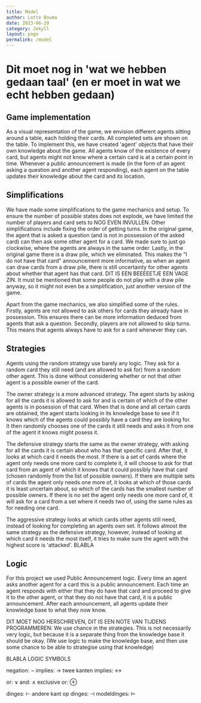 ```yaml
---
title: Model 
author: Lotte Bouma
date: 2023-06-20
category: Jekyll
layout: page
permalink: /model
---
```


# Dit moet nog in 'wat we hebben gedaan taal' (en er moet in wat we echt hebben gedaan)

## Game implementation
As a visual representation of the game, we envision different agents sitting around a table, each holding their cards. All completed sets are shown on the table. To implement this, we have created 'agent' objects that have their own knowledge about the game. All agents know of the existence of every card, but agents might not know where a certain card is at a certain point in time. Whenever a public announcement is made (in the form of an agent asking a question and another agent responding), each agent on the table updates their knowledge about the card and its location.


## Simplifications
We have made some simplifications to the game mechanics and setup. To ensure the number of possible states does not explode, we have limited the number of players and card sets to NOG EVEN INVULLEN. 
Other simplifications include fixing the order of getting turns. In the original game, the agent that is asked a question (and is not in possession of the asked card) can then ask some other agent for a card. We made sure to just go clockwise, where the agents are always in the same order. Lastly, in the original game there is a draw pile, which we eliminated. This makes the "I do not have that card" announcement more informative, as when an agent can draw cards from a draw pile, there is still uncertainty for other agents about whether that agent has that card. DIT IS EEN BEEEEETJE EEN VAGE ZIN.
It must be mentioned that some people do not play with a draw pile anyway, so it might not even be a simplification, just another version of the game. 

Apart from the game mechanics, we also simplified some of the rules. Firstly, agents are not allowed to ask others for cards they already have in possession. This ensures there can be more information deduced from agents that ask a question. Secondly, players are not allowed to skip turns. This means that agents always have to ask for a card whenever they can.


## Strategies
Agents using the random strategy use barely any logic. They ask for a random card they still need (and are allowed to ask for) from a random other agent. This is done without considering whether or not that other agent is a possible owner of the card.

The owner strategy is a more advanced strategy. The agent starts by asking for all the cards it is allowed to ask for and is certain of which of the other agents is in posession of that card. When that is done and all certain cards are obtained, the agent starts looking in its knowledge base to see if it knows which of the agents could possibly have a card they are looking for. It then randomly chooses one of the cards it still needs and asks it from one of the agent it knows might posess it. 

The defensive strategy starts the same as the owner strategy, with asking for all the cards it is certain about who has that specific card. After that, it looks at which card it needs the most. If there is a set of cards where the agent only needs one more card to complete it, it will choose to ask for that card from an agent of which it knows that it could possibly have that card (chosen randomly from the list of possible owners). If there are multiple sets of cards the agent only needs one more of, it looks at which of those cards it is least uncertain about, so which of the cards has the smallest number of possible owners. If there is no set the agent only needs one more card of, it will ask for a card from a set where it needs two of, using the same rules as for needing one card.

The aggressive strategy looks at which cards other agents still need, instead of looking for completing an agents own set. It follows almost the same strategy as the defensive strategy, however, instead of looking at which card it needs the most itself, it tries to make sure the agent with the highest score is 'attacked'. BLABLA


## Logic
For this project we used Public Announcement logic. Every time an agent asks another agent for a card this is a public announcement. Each time an agent responds with either that they do have that card and proceed to give it to the other agent, or that they do not have that card, it is a public announcement. After each announcement, all agents update their knowledge base to what they now know. 

DIT MOET NOG HERSCHREVEN, DIT IS EEN NOTE VAN TIJDENS PROGRAMMEREN: We use chance in the strategies. This is not necessarily very logic, but because it is a separate thing from the knowledge base it should be okay. (We use logic to make the knowledge base, and then use some chance to be able to strategise using that knowledge)

BLABLA LOGIC SYMBOLS

negation: ¬
implies: →
twee kanten implies: ↔

or: ∨
and: ∧
exclusive or: ⊕

dinges: ⊢
andere kant op dinges: ⊣
modeldinges: ⊨



